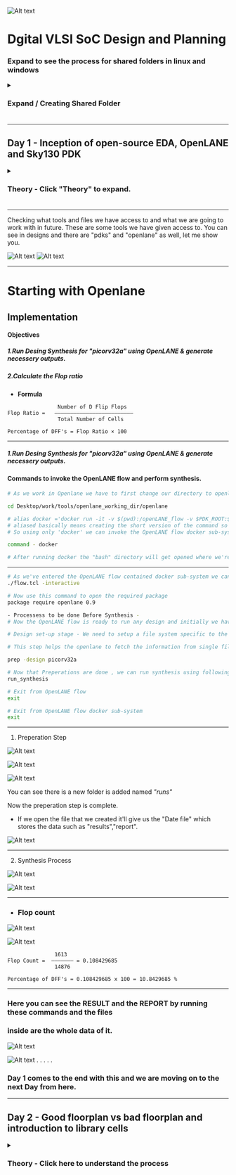 ![Alt text](images/img0.1.png)

# Dgital VLSI SoC Design and Planning

### Expand to see the process for shared folders in linux and windows
<details>
  <summary><h3>Expand / Creating Shared Folder<h3></summary>

  ## Setting Up Shared Folder Between Windows and Linux VirtualBox

While working on my RISC-V SoC project in the Linux VirtualBox environment, I needed to share screenshots and files from my Linux VM to my Windows system. Here’s exactly what I did, step by step:

1. __Creating a Shared Folder in Windows__

   
    First, I created a separate folder in my Windows system to keep things organized and avoid mixing with other screenshots.
    I planned to use this folder whenever I wanted to move files between Linux and Windows.

    ![Alt text](images/Sf-ss1.png)


2. __Configuring Shared Folder in VirtualBox Settings__
   

    - Then, I configured this folder as a shared folder in VirtualBox:
    I completely powered off the virtual machine (not saved state).
    Then I opened VirtualBox > Settings > Shared Folders for my VM and added the Folder.

    ![Alt text](images/Sf-s1.png)
    
    - #### Click on the small "plus file" icon on the right.

    ![Alt text](images/Sf-s2.png)
    
    - #### Then do the simple process shown in the image below to create the folder.
    - #### "MAKE SURE YOUR VM IS COMPLETELY SWITCHED OFF AND NOT IN SAVED STATE"

    ![Alt text](images/Sf-s3.png)

    - #### Just click ok and there you go.

    ![Alt text](images/SF-img.png)

    - #### As you can see there is a folder named LinuxSnaps.

#### Upto this everything should be easy : Next if the problem occurs as it did in mine.

3. __Booting into Linux & Checking the Folder__


    I added the folder but i wasn't been able to see it in my linux windows 
    SO i used this command to create the directory but it failed by saying file already exist.
    To proceed further i needed to make sure that VirtualBox Guest Additions are installed in my Linux VM. This is necessary for shared folders to work.

    Then i used this commands:
    sudo apt update
    sudo apt install virtualbox-guest-utils
    Reboot the Virtual Machine: After installation, reboot your Linux VM by typing:
    sudo reboot
    
    After starting the Linux VM again, I ran:
    ![Alt text](linux_images/img4.png)
    ![Alt text](linux_images/img3.png)


4. __Fixing the Permission Denied Issue__


    After that process i got the folder running in my linux but it was denying the permission when i tried to move the screenshot in that folder
    ![Alt text](linux_images/img2.png)
    So I had to run "sudo usermod -aG vboxsf $USER" this is the command to become the user and access the folder. I dont have the whole process as in forgot to take the SS. But all you need is COMMAND.
    ![Alt text](linux_images/img1.png)

    Then i used "sudo reboot"
    to reboot the server and make it properly work


5. __Accessing the Shared Folder and Copying Files__


    And all set now i can access my linux files in my WINDOWS as well.
    ![Alt text](linux_images/img5.png)

    SO This is how i created the shared folders for my conveninvce i just shared it, so if anyone wants to do it in future they can atleast have something to refer.

</details>



<hr>

## Day 1 - Inception of open-source EDA, OpenLANE and Sky130 PDK

<details>
  <summary><h3>Theory - Click "Theory" to expand.<h3></summary>

- ##### Packiging
    In The Embedded Boards we can see the chip is implanted. As we think it's a real chip but wait that's not it - IT'S NOT A ACTUAL CHIP , BUT IT'S ONLY A PACKAGE OR WE CAN SAY A CASE TO SAVE THE ACTUAL CHIP WHICH IS INSIDE OF THAT PACKAGE. The actual chip is made of silicon and it cannot be touched by bare hands so that's why it's packed with plastic layer. The connections from package is fed to the chip by __WIRE BOUND__ method which is none other than basic wired connection.

    ![Alt text](images/img1.png)

    ![Alt text](images/img2.png)

    ![Alt text](images/img3.png)


- ##### Chip
    Now, Inside the chip, all the signals from the outside to the chip and from inside are passed through PADS. The area bound by the pads is CORE where all the digital logic of the chip is placed. Both the core and pads make up the DIE which is the basic manufacturing unit in regards to semiconductor chips.

    ![Alt text](images/img4.png)


- ##### FOUNDRY 
    It is the place where the semiconductor chips are manufactured, This Foundries should be _CLEAN_ The word clean here dosen't mean like what we do in our house, it should not have even single particle of dust or any human part like hairs. FOUNDRY IP's are Intellectual Properties based on a specific foundry and these IP's require a specific level of intelligence to be produced whereas, repeatable digital logic blocks are called MACROS.

    ![Alt text](images/img5.png)


- ##### ISA (Intruction Set Architecture)
    A C program which has to be run on a specific hardware layout which is the interior of a chip in your laptop, there is certain flow to be followed.
    Initially, this particular C program is compiled in it's assembly language program which is nothing but RISC-V ISA (Reduced Instruction Set Compting - V Intruction Set Architecture).
    Following this, the assembly language program is then converted to machine language program which is the binary language logic 0 and 1 which is understood by the hardware of the computer.
    Directly after this, we've to implement this RISC-V specification using some RTL (a Hardware Description Language). Finally, from the RTL to Layout it is a standard PnR or RTL to GDSII flow.

    ![Alt text](images/img6.png)


    For an application software to be run on a hardware there are several processes taking place. To begin with, the apps enters into a block called system software and it converts the application program to binary language. There are various layers in system software in which the major layers or components are OS (Operating System), Compiler and Assembler.
    At first the OS outputs are small function in C, C++, VB or Java language which are taken by the respective compiler and converted into instructions and the syntax of these instructions varies with the hardware architecture on which the system is implemented.
    Then, the job of the assembler is to take these instructions and convert it into it's binary format which is basically called as a machine language program. Finally, this binary language is fed to the hardware and it understands the specific functions it has to perform based on the binary code it receives.

    ![Alt text](images/img7.png)

    For example, if we take a stopwatch app on RISC-V core, then the output of the OS could be a small C function which enters into the compiler and we get output RISC-V instructions following this, the output of the assembler will be the binary code which enters into your chip layout.

    ![Alt text](images/img8.png)

    For the above stopwatch the following are the input and output of the compiler and assembler.

    ![Alt text](images/img9.png)

    The output of the compiler are instructions and the output of the assembler is the binary pattern. Now, we need some RTL (a Hardware Description Language) which understands and implements the particular instructions. Then, this RTL is synthesised into a netlist in form of gates which is fabricated into the chip through a physical design implementation.

    ![Alt text](images/img10.png)

    There are mainly 3 different parts in this course. They are:
    RISC-V ISA
    RTL and synthesis of RISC-V based CPU core - picorv32
    Physical design implementation of picorv32

    ![Alt text](images/img11.png)

    Open-source Implementation
    For open-source ASIC design implemantation, we require the following enablers to be readily available as open-source versions. They are:-
    RTL Designs
    EDA Tools
    PDK Data
    Initially in the early ages, the design and fabrication of IC's were tightly coupled and were only practiced by very few companies like TI, Intel, etc.
    In 1979, Lynn Conway and Carver Mead came up with an idea to saperate the design from the fabrication and to do this they inroduced structured design methodologies based on the λ-based design rules and published the first VLSI book "Introduction to VLSI System" which started the VLSI education.
    This methodology resulted in the emergence of the design only companies or "Fabless Companies" and fabrication only companies that we usually refer to as "Pure Play Fabs".
    The inteface between the designers and the fab by now became a set of data files and documents, that are reffered to as the "Process Design Kits (PDKs)".
    The PDK include but not limited to Device Models, Technology Information, Design Rules, Digital Standard Cell Libraries, I/O Libraries and many more.
    Since, the PDK contained variety of informations, and so they were distributed only under NDAs (Non-Disclosure Agreements) which made it in-accessible to the public.
    Recently, Google worked out an agreement with skywater to open-source the PDK for the 130nm process by skywater Technology, as a result on 30 June 2020 Google released the first ever open-source PDK.

    ![Alt text](images/img12.png)


    ASIC design is a complex step that involves tons of steps, various methodologies and respective EDA tools which are all required for successful ASIC implementation which is achieved though an ASIC flow which is nothing but a piece of software that pulls different tools togather to carry out the design process.
    ![Alt text](images/img13.png)


    OpenLANE Open-source ASIC Design Implementation Flow
    The main objective of the ASIC Design Flow is to take the design from the RTL (Register Transfer Level) all the way to the GDSII, which is the format used for the final fabrication layout.
    ![Alt text](images/img14.png)

    Synthesis is the process of convertion or translation of design RTL into circuits made out of Standard Cell Libraries (SCL) the resultant circuit is described in HDL and is usually reffered to as the Gate-Level Netlist.
    Gate-Level Netlist is functionally equivalent to the RTL.
    ![Alt text](images/img15.png)

    The fundemental building blocks which are the standard cells have regular layouts.
    Each cell has different views/models which are utilised by different EDA tools like liberty view with electrical models of the cells, HDL behavioral models, SPICE or CDL views of the cells, Layout view which include GDSII view which is the detailed view and LEF view which is the abstract view.
    ![Alt text](images/img16.png)

    Chip Floor Planning
    ![Alt text](images/img17.png)

    Macro Floor Planning
    ![Alt text](images/img18.png)

    Power Planning typically uses upper metal layers for power distribution since thay are thicker than lower metal layers and so have lower resistance and PP is done to avoid electron migration and IR drops.
    ![Alt text](images/img19.png)

    Placement
    ![Alt text](images/img21.png)

    Global placement provide approximate locations for all cells based on connectivity but in this stage the cells may be overlapped on each other and in detailed placement the positions obtained from global placements are minimally altered to make it legal (non-overlapping and in site-rows)
    ![Alt text](images/img22.png)

    Clock Tree Synthesis
    ![Alt text](images/img23.png)

    Clock skew is the time difference in arrival of clock at different components.
    Routing
    ![Alt text](images/img24.png)

    skywater PDK has 6 routing layers in which the lowest layer is called the local interconnect layer which is a Titanium Nitride layer the following 5 layers are all Aluminium layers.
    stackup

    Global and Detailed Routing
    ![Alt text](images/img25.png)

    Once done with the routing the final layout can be generated which undergoes various Sign-Off checks.
    Design Rules Checking (DRC) which verifies that the final layout honours all design fabrication rules.
    Layout Vs Schematic (LVS) which verifies that the final layout functionality matches the gate-level netlist that we started with.
    Static Timing Analysis (STA) to verify that the design runs at the designated clock frequency.
    ![Alt text](images/img26.png)
  

</details>

<hr>

Checking what tools and files we have access to and what we are going to work with in future. 
These are some tools we have given access to. You can see in designs and there are "pdks" and "openlane" as well, let me show you. 

![Alt text](linux_images/lec1-img1.png)
![Alt text](linux_images/lec1-img2.png)

<hr>

# Starting with Openlane

## Implementation

<h4> Objectives <h4>

##### 1.Run Desing Synthesis for "picorv32a" using OpenLANE & generate necessery outputs.
##### 2.Calculate the Flop ratio

- __Formula__ 

```
                Number of D Flip Flops 
Flop Ratio =   —————————————————————————
                Total Number of Cells

Percentage of DFF's = Flop Ratio × 100
```

<hr>

##### 1.Run Desing Synthesis for "picorv32a" using OpenLANE & generate necessery outputs.
#### Commands to invoke the OpenLANE flow and perform synthesis.
```bash
# As we work in Openlane we have to first change our directory to openlane flow directory. Just type -

cd Desktop/work/tools/openlane_working_dir/openlane

# alias docker ='docker run -it -v $(pwd):/openLANE_flow -v $PDK_ROOT:$PDK_ROOT -e PDK_ROOT=$PDK_ROOT -u $(id -u $USER):$(id -g $USER) efabless/openlane:v0.21'
# aliased basically means creating the short version of the command so we don't have to type very long command all the time.
# So using only 'docker' we can invoke the OpenLANE flow docker sub-system.

command - docker

# After running docker the "bash" directory will get opened where we're gonna work
```
<hr>

```bash
# As we've entered the OpenLANE flow contained docker sub-system we can invoke the OpenLANE flow in the Interactive mode using the following command
./flow.tcl -interactive

# Now use this command to open the required package
package require openlane 0.9

- Processess to be done Before Synthesis -
# Now the OpenLANE flow is ready to run any design and initially we have to prep the design creating some necessary files and directories for running a specific design which in our case is 'picorv32a'

# Design set-up stage - We need to setup a file system specific to the flow as we perform the steps we are going to fetch files from the perticular folder/location. 

# This step helps the openlane to fetch the information from single file instead fetching it from two different LEF files. So were going to merge the two files together which are - lep.lep and Tlep.

prep -design picorv32a

# Now that Preperations are done , we can run synthesis using following command
run_synthesis

# Exit from OpenLANE flow
exit

# Exit from OpenLANE flow docker sub-system
exit
```
<hr>

1. Preperation Step

![Alt text](linux_images/Day1-sec3-lec2-img1.png)

![Alt text](linux_images/Day1-sec3-lec2-img2.png)

![Alt text](linux_images/Day1-sec3-lec2-img3.png)

You can see there is a new folder is added named _"runs"_

Now the preperation step is complete.

- If we open the file that we created it'll give us the "Date file" which stores the
data such as "results","report".

![Alt text](linux_images/Day1-sec3-lec3-img1.png)

<hr>

2. Synthesis Process 

![Alt text](linux_images/synthesis-img1.png)

![Alt text](linux_images/synthesis-img2.png)

<hr>

- ### Flop count 


![Alt text](linux_images/D1-Sk3-Lec5-img1.png)

![Alt text](linux_images/D1-Sk3-Lec5-img2.png)

```
               1613
Flop Count =  ——————— = 0.108429685
               14876

Percentage of DFF's = 0.108429685 x 100 = 10.8429685 %
```

<hr>

### Here you can see the RESULT and the REPORT by running these commands and the files 
### inside are the whole data of it. 

![Alt text](linux_images/D1-Sk3-Lec5-img3.png)

![Alt text](linux_images/D1-Sk3-Lec5-img4.png)
.
.
.
.
.
### Day 1 comes to the end with this and we are moving on to the next Day from here.

<hr>

## Day 2 - Good floorplan vs bad floorplan and introduction to library cells

<details>

<hr>
  <summary><h3>Theory - Click here to understand the process</h3></summary>

### 1. Define Height and width of core and Die.

- Basic netlist
![Alt text](images/S1.jpg)

FF - flip flop | A1 & O1 - Standard cells like AND, OR, INVERTER.

- We're taking this one netlist you can see in the image above as an example
Netlist define the connectivity between all the components 

![Alt text](images/S2.jpg)

- Each cell has Area of 1sq unit and when we connect them together,
The Total Area is - 4 squnit. 

![Alt text](images/S3.jpg)

- As you can see in the image the circular area is a silicon wafer and it has multiple cells on it and these cells are called _Die_ and the Die is made up of _Core_

__core__ : A core is a the section of the chip where the fundamental logic of the design is placed.

__Die__  : A die consist of core is a small semiconductor material speimen on which the fundamental circuit is fabricated.The DIE encapsulates the core.

- How to arrive on dimensions ? 

![Alt text](images/S4.jpg)
```
                          Area occupied by Netlist
Utilization Factor =    —————————————————————————————
                          Total Area of the core
```

When the Utilization Factor is equal to 1.

It means that our core is fully occupied and we canno't add any extra cell,
so normally we go for 50% or 60% Utilization and not 100%

```
                 Height
Aspect Ratio =  ────────
                 Width
```

- When the aspet ratio is one, it signifies that the core is __SQUARE__ Shaped and whenever the Aspect ratio is not 1 it signifies that the chip is __Rectangular__.

- When the Utilization factor is anything other than the 1 then it suggests that the core is not fully utilized and we can add extra cells to it.

- Here you can see the diagram explanation for better understanding.
![Alt text](images/S5.jpg)
![Alt text](images/S6.jpg)
![Alt text](images/S7.jpg)

- Now for example if we put our 2x2 core (netlist) into the 4x4 chip then the Utilization Factor = 0.25.

```
                      Area occupied by Netlist    2x2      4
Utilization Factor = ————————————————————————— = ————— = ————— = 0.25
                      Total Area of the core      4x4      16
```

- This suggest that the area occupied by the initial Netlist is 0.25 and 0.75 Area is free for Optimization.
- The Netlist is completely connected by ideal wires which don't have any shape and size.

![Alt text](images/S8.jpg)

<hr>

### 2. Define Locations of the _Pre-Placed_ or _Macros_ cells.

<hr>

- As you can see in the image below - it's a chip and we have to decide some specific location for our logic on this chip. Which once decided we cannot change the location  later.
![Alt text](images/S9.jpg)

- This logic can be any complex circuit ex - Complex MUX or Any complex logic which will perform very huge tasks. This logic/circuit is the main function of our core and we implement this circuit only once and use it multiple times [i am talking about it's functionality not the actual logic]
- As you can see in the image below we have taken one logic as an example.

- We can split/cut this main circuit into two blocks and implement them seperately.

![Alt text](images/S11.jpg)

- Now, we can extend the pins of the input side and output side of the circuit after setteling it inside two blocks. As you can see in the image below and what is going on inside is not visible from outside you can see only pins and not the content inside the blocks.

![Alt text](images/S13.jpg)

- Now, we seperate this two blocks and we can have two seperate Blocks/circuits which have output and input pins, You can see it in the image below.

![Alt text](images/S14.jpg)
- These two circuits behave as different circuits.
- And instead of implementing the whole logic together which is very complex, we implement them in parts which makes it very easier and faster and after that we can connect this blocks together using their input and output ports multiple times.
- And we use this blocks on the top NETLIST by implementing them _Only Once_.

![Alt text](images/S16.jpg)

- This blocks have predefined locations on the main chip and that's why this are called _Pre Placed Cells_, As these cells get placed before any automated placing or routing.
- Once the location of this cells is fixed they cannot be moved or touched by any automated routing tools. 
- This blocks are also called MACAROS or IC'S.

![Alt text](images/S17.jpg)

<hr>

### 3. Sorrounding Pre-Placed cells with _Decoupler Capacitor_.

<hr>


- #### Conditions needs to be fulfilled.

![Alt text](images/S18.jpg)

- When the circuit is switching from logic 0 to logic 1 the capacitance between(Inside the circuit on the right side) the circuit needs to be charged by the vdd.
- And, When the circuit is switching from logic 1 to logic 0 the capacitance between the circuit needs to be discharged by the vss(ground).
- But, The problem is that the power supply is connected to the circuit using the wires and wires have some resistance and inductance to them so multiple times voltage drop happens which is not ideal for our condition.
- When the voltage lies between Vil and Vol the logic becomes 0.
- When  the voltage lies between Voh and Vih the logic becomes 1.
- But, When the logic is inside the undefined region which Vih and Vil - it can go either way [logic 1 or logic 0] and we don't certainly know what it'll be and that's not good for our circuit. As you can see in the image 
[ The image might be blurry so apologies for that.]

![Alt text](images/S19.jpg)

- So here comes the Decoupling capacitor.

- What are _Decoupling Capacitors_ ?
---> The __Decoupling Capacitors__ are local electrical energy reservoirs which provides a bypass path for transient currents. They are placed between power line and ground to the circuit that current is to be provided. When used as decoupling capacitors, they oppose quick changes of voltage. If the input voltage suddenly drops, the capacitor provides the energy to keep the voltage stable.

- It basically means that the power supply is connected to the circuit using the wires and wires have some resistance and inductance to them so the current sometimes drop which is not ideal for our condition so to remove this problem we use these capacitors which are charged and when there is need for the power to the circuit they join the game. They get discharged after using the power and then they get pre charged from power supply.

![Alt text](images/S20.jpg)

In the image above you can see there is a capacitor in parallel to the circuit.

![Alt text](images/S21.jpg)

And This we we make sure our circuit is well designed for working efficiently.

<hr>

### 4. Power Planning

In the power planning we will see that how the power planning is done for more efficient chip design.

As we can see this is our circuit which we are designing and we call it "MACRO"

![Alt text](images/S23.png)

Now this circuit, which we also call MACRO we consider it as a black box.

![Alt text](images/S24.png)

Now this macro is being repeated many times in the chip we take it as a example let's say it's repeating 4 times in our circuit.

![Alt text](images/S25.png)

If you can see in the above image there is driver and load in the circuit and there is a 16-bit BUS which connects the driver OUTPUT to the LOAD and we have to make sure that the signal from driver reaches to the load with same capacity.

Now the problem is that - 

We are using the same power supply to every black box or we can say MACRO as a VDD. Here the blue line shows the VDD and the grey line shows the VSS/Ground. 

Now let's suppose the 16-bit BUS is sending the signal as logic "0" or logic "1" so this BUS has to retain this value until this value reaches to the LOAD. 
In the circuit we can see that every block or MACRO has a decoupling capacitor but the BUS does not its because it is not physically possible to use decoupling capacitor in the circuit everywhere.

![Alt text](images/S26.png)

Now this 16-bit BUS is made up of 16 capacitors and each capacitor is connected to the VDD or Ground based on the value which DRIVER is sending to the LOAD. And this value is then connected to the INVERTER in the end which inverts all the values which the BUS is carrying.

![Alt text](images/S27.png)

- WHAT PROBLEM IT CREATES ?

- As the O/P reaches to the input of the LOAD, All the capacitors charged by VDD starts to discharged to the ground and Vice Versa. 
- When all the capacitors discharge their charges and connects to the ground at the same time to the one and only ground line it creates the scenario called __GROUND BOUNCE__ .
If this bump gets into the undefined _NOISE MARGINE_ it can create a very big problem.

![Alt text](images/S28.png)

This same thing happens to the VDD line and it creates the __VOLTAGE DROOP__. 
So here the voltage levels changes from the ideal 1 to 0 and 0 to 1 and this problem happens because of only one voltage supply.

![Alt text](images/S29.png)

- __Problem Solving__ :

![Alt text](images/S30.png)
This problem can be solved by using multiple voltage and ground lines or supplies. This way whichever component needs the supply it can take it from the nearest supply line. As you can see there are vertical and horizontal lines on the chip area.s
and this scenario on the chip created the MESH.

- POWER MESH :
![Alt text](images/S31.png)

### 5. Pin Placement 

Lets take an design that we are going to implement on our chip it has pre-placed cells in it and we're going to make this circuit accroding to the placment of this pre-placed cells.
This connectivity of the circuit is defined in VHDL and this specific connectivity of the gates is called "NETLIST"
NETLIST = Connectivity Information between defferent gates.

Now as you can see in the image below we have two different designs with different inputs and outputs and clocks i/p and o/ps.
We then connect this two designs together using the wires to make our main circuit and then we are going to place this circuit on our chip so that the inputs will come closer to their desired locations. 

![Alt text](images/S32.png)

![Alt text](images/S33.png)

![Alt text](images/S34.png)

If you see in the image below you can see that the Din4 is placed in the start because it goes to the __BLOCK A__ which is already placed and it's location cannot be changed so we have to keep that in mind when we create the new circuit over this "BLOCKS". Now for __BLOCK B__ we can use the buffers to connect it to clkout.

![Alt text](images/S35.png)

So now we have our inputs on the left  side and outputs on the right side of the chip - we can definitely choose the location according to design or designer's choice. so now the input and output pins are placed on empty place. 

If you see all the ports are outside of the "BLOCK" area because nothing can be placed in that area.

The clock ports are bigger in area because clk ports input continuously sends the signal to the flip-flops in the circuit, so these are the ones who drives the whole circuit so we have to make their path bigger so they can have lower resistence.
It's also is the same for the clkout as it takes everythig out of the circuit alone so it needs lower resistance.

- __BLOCKING__ :

The blocking means covering which is used to block the i/p and o/p port area so that automated placement and routing tool dosen't place any cells in that area so we use "_logical cell placement blockage_" to seal the area ensuring that nothing gets placed near the are of pins. You can see it in the image below.
![Alt text](images/S36.png)


### 6. 
</details>



